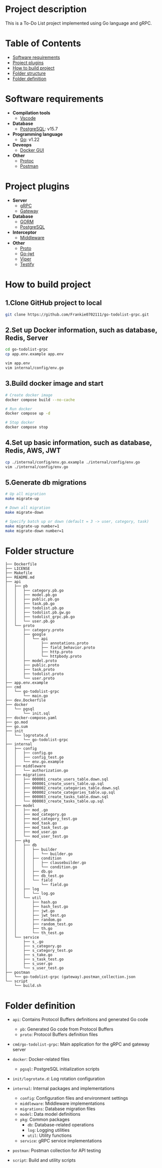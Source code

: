 # Project description
This is a To-Do List project implemented using Go language and gRPC.

# Table of Contents
 - [Software requirements](#software-requirements)
 - [Project plugins](#project-plugins)
 - [How to build project](#how-to-build-project)
 - [Folder structure](#folder-structure)
 - [Folder definition](#folder-definition)

# Software requirements
 - **Compilation tools**
    - [Vscode](https://code.visualstudio.com/)
 - **Database**
    - [PostgreSQL](https://aws.amazon.com/tw/rds/): v15.7
 - **Programming language**
    - [Go](https://go.dev/dl/): v1.22
 - **Deveops**
    - [Docker GUI](https://www.docker.com/products/docker-desktop/)
 - **Other**
    - [Protoc](https://grpc.io/docs/protoc-installation/)
    - [Postman](https://www.postman.com/downloads/)

# Project plugins
- **Server**
    - [gRPC](https://github.com/grpc/grpc-go)
    - [Gateway](https://github.com/grpc-ecosystem/grpc-gateway)
- **Database**
    - [GORM](https://github.com/go-gorm/gorm)
    - [PostgreSQL](gorm.io/driver/postgres)
- **Interceptor**
    - [Middleware](https://github.com/grpc-ecosystem/grpc-gateway)
- **Other**
    - [Proto](https://github.com/protocolbuffers/protobuf-go)
    - [Go-jwt](https://github.com/golang-jwt/jwt)
    - [Viper](https://github.com/spf13/viper)
    - [Testify](https://github.com/stretchr/testify)

# How to build project
## 1.Clone GitHub project to local
```bash
git clone https://github.com/Frankie0702111/go-todolist-grpc.git
```

## 2.Set up Docker information, such as database, Redis, Server
```bash
cd go-todolist-grpc
cp app.env.example app.env

vim app.env
vim internal/config/env.go
```

## 3.Build docker image and start
```bash
# Create docker image
docker compose build --no-cache

# Run docker
docker compose up -d

# Stop docker
docker compose stop
```

## 4.Set up basic information, such as database, Redis, AWS, JWT
```bash
cp ./internal/config/env.go.example ./internal/config/env.go
vim ./internal/config/env.go
```

## 5.Generate db migrations
```bash
# Up all migration
make migrate-up

# Down all migration
make migrate-down

# Specify batch up or down (default = 3 -> user, category, task)
make migrate-up number=1
make migrate-down number=1
```

# Folder structure
```
├── Dockerfile
├── LICENSE
├── Makefile
├── README.md
├── api
│   ├── pb
│   │   ├── category.pb.go
│   │   ├── model.pb.go
│   │   ├── public.pb.go
│   │   ├── task.pb.go
│   │   ├── todolist.pb.go
│   │   ├── todolist.pb.gw.go
│   │   ├── todolist_grpc.pb.go
│   │   └── user.pb.go
│   └── proto
│       ├── category.proto
│       ├── google
│       │   └── api
│       │       ├── annotations.proto
│       │       ├── field_behavior.proto
│       │       ├── http.proto
│       │       └── httpbody.proto
│       ├── model.proto
│       ├── public.proto
│       ├── task.proto
│       ├── todolist.proto
│       └── user.proto
├── app.env.example
├── cmd
│   └── go-todolist-grpc
│       └── main.go
├── dev.Dockerfile
├── docker
│   └── pgsql
│       └── init.sql
├── docker-compose.yaml
├── go.mod
├── go.sum
├── init
│   └── logrotate.d
│       └── go-todolist-grpc
├── internal
│   ├── config
│   │   ├── config.go
│   │   ├── config_test.go
│   │   └── env.go.example
│   ├── middleware
│   │   └── authorization.go
│   ├── migrations
│   │   ├── 000001_create_users_table.down.sql
│   │   ├── 000001_create_users_table.up.sql
│   │   ├── 000002_create_categories_table.down.sql
│   │   ├── 000002_create_categories_table.up.sql
│   │   ├── 000003_create_tasks_table.down.sql
│   │   └── 000003_create_tasks_table.up.sql
│   ├── model
│   │   ├── mod_.go
│   │   ├── mod_category.go
│   │   ├── mod_category_test.go
│   │   ├── mod_task.go
│   │   ├── mod_task_test.go
│   │   ├── mod_user.go
│   │   └── mod_user_test.go
│   ├── pkg
│   │   ├── db
│   │   │   ├── builder
│   │   │   │   └── builder.go
│   │   │   ├── condition
│   │   │   │   ├── clausebuilder.go
│   │   │   │   └── condition.go
│   │   │   ├── db.go
│   │   │   ├── db_test.go
│   │   │   └── field
│   │   │       └── field.go
│   │   ├── log
│   │   │   └── log.go
│   │   └── util
│   │       ├── hash.go
│   │       ├── hash_test.go
│   │       ├── jwt.go
│   │       ├── jwt_test.go
│   │       ├── random.go
│   │       ├── random_test.go
│   │       ├── th.go
│   │       └── th_test.go
│   └── service
│       ├── s_.go
│       ├── s_category.go
│       ├── s_category_test.go
│       ├── s_take.go
│       ├── s_task_test.go
│       ├── s_user.go
│       └── s_user_test.go
├── postman
│   └── go-todolist-grpc (gateway).postman_collection.json
└── script
    └── build.sh
```

# Folder definition
- `api`: Contains Protocol Buffers definitions and generated Go code
    - `pb`: Generated Go code from Protocol Buffers
    - `proto`: Protocol Buffers definition files

- `cmd/go-todolist-grpc`: Main application for the gRPC and gateway server

- `docker`: Docker-related files
    - `pgsql`: PostgreSQL initialization scripts

- `init/logrotate.d`: Log rotation configuration

- `internal`: Internal packages and implementations
    - `config`: Configuration files and environment settings
    - `middleware`: Middleware implementations
    - `migrations`: Database migration files
    - `model`: Data model definitions
    - `pkg`: Common packages
        - `db`: Database-related operations
        - `log`: Logging utilities
        - `util`: Utility functions
    - `service`: gRPC service implementations

- `postman`: Postman collection for API testing

- `script`: Build and utility scripts
